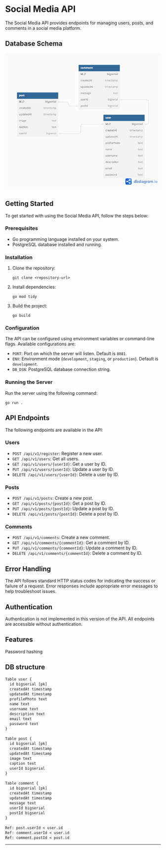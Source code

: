 # Social Media API

The Social Media API provides endpoints for managing users, posts, and comments in a social media platform.

## Database Schema

![Database Schema](dbScheme.png)

## Getting Started

To get started with using the Social Media API, follow the steps below:

### Prerequisites

- Go programming language installed on your system.
- PostgreSQL database installed and running.

### Installation

1. Clone the repository:

   ```
   git clone <repository-url>
   ```

2. Install dependencies:

   ```
   go mod tidy
   ```

3. Build the project:

   ```
   go build
   ```

### Configuration

The API can be configured using environment variables or command-line flags. Available configurations are:

- `PORT`: Port on which the server will listen. Default is `8081`.
- `ENV`: Environment mode (`development`, `staging`, or `production`). Default is `development`.
- `DB_DSN`: PostgreSQL database connection string.

### Running the Server

Run the server using the following command:

```
go run .
```

## API Endpoints

The following endpoints are available in the API:

### Users

- `POST /api/v1/register`: Register a new user.
- `GET /api/v1/users`: Get all users.
- `GET /api/v1/users/{userId}`: Get a user by ID.
- `PUT /api/v1/users/{userId}`: Update a user by ID.
- `DELETE /api/v1/users/{userId}`: Delete a user by ID.

### Posts

- `POST /api/v1/posts`: Create a new post.
- `GET /api/v1/posts/{postId}`: Get a post by ID.
- `PUT /api/v1/posts/{postId}`: Update a post by ID.
- `DELETE /api/v1/posts/{postId}`: Delete a post by ID.

### Comments

- `POST /api/v1/comments`: Create a new comment.
- `GET /api/v1/comments/{commentId}`: Get a comment by ID.
- `PUT /api/v1/comments/{commentId}`: Update a comment by ID.
- `DELETE /api/v1/comments/{commentId}`: Delete a comment by ID.

## Error Handling

The API follows standard HTTP status codes for indicating the success or failure of a request. Error responses include appropriate error messages to help troubleshoot issues.

## Authentication

Authentication is not implemented in this version of the API. All endpoints are accessible without authentication.

## Features
Password hashing

## DB structure

```
Table user {
  id bigserial [pk]
  createdAt timestamp
  updatedAt timestamp
  profilePhoto text
  name text
  username text
  description text
  email text
  password text
}

Table post {
  id bigserial [pk]
  createdAt timestamp
  updatedAt timestamp
  image text
  caption text
  userId bigserial
}

Table comment {
  id bigserial [pk]
  createdAt timestamp
  updatedAt timestamp
  message text
  userId bigserial
  postId bigserial
}

Ref: post.userId < user.id
Ref: comment.userId < user.id
Ref: comment.postId < post.id
```
---

